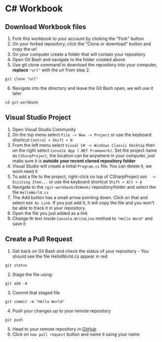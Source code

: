 # C# Workbook

## Download Workbook files
1. Fork this workbook to your account by clicking the "Fork" button
2. On your forked repository, click the "Clone or download" button and copy the url
3. On your computer create a folder that will contain your repository
4. Open Git Bash and navigate to the folder created above
5. Use git clone command to download the repository into your computer, **replace** `"url"` with the url from step 2.

```
git clone "url"
```
6. Navigate into the directory and leave the Git Bash open, we will use it later

```
cd git-workbook
```

## Visual Studio Project 

1. Open Visual Studio Community
2. On the top menu select `File -> New -> Project` or use the keyboard shortcut `Control + Shift + N`
3. From the left menu select `Visual C# -> Windows Classic Desktop` then on the right select `Console App (.NET Framework)`. Set the project name as `CSharpProject`, the location can be anywhere in your computer, just make sure it is **outside your recent cloned repository folder**
4. Visual Studio will create a initial `Program.cs` file. You can delete it, we wont need it
5. To add a file to the project, right-click on top of CSharpProject `Add  -> Existing Item...` or use the keyboard shortcut `Shift + Alt + A`
6. Navigate to the `/git-workbook/01Week/` repository/folder and select the file `HelloWorld.cs`
7. The Add button has a small arrow pointing down. Click on that and select `Add As Link`. If you just add it, it will copy the file and you won't be able to track it in your repository.
8. Open the file you just added as a link
9. Change th text inside `Console.WriteLine` method to `"Hello Word"` and save it


## Create a Pull Request
1. Get back on Git Bash and check the status of your repository - You should see the file HelloWorld.cs appear in red
```
git status
```
2. Stage the file using:
```
git add -A
```
3. Commit that staged file
```
git commit -m "Hello World"
```
4. Push your changes up to your remote repository
```
git push
```
5. Head to your remote repository in [GitHub](http://www.github.com)
6. Click on `new pull request` button and name it using your name